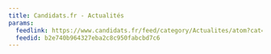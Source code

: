 ```yaml
---
title: Candidats.fr - Actualités
params:
  feedlink: https://www.candidats.fr/feed/category/Actualites/atom?cat=Actualites
  feedid: b2e740b964327eba2c8c950fabcbd7c6
---
```

